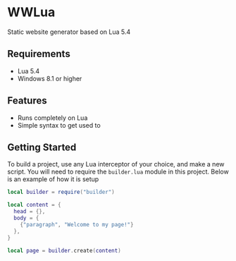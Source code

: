 # WWLua
Static website generator based on Lua 5.4

## Requirements
- Lua 5.4
- Windows 8.1 or higher

## Features
- Runs completely on Lua
- Simple syntax to get used to

## Getting Started
To build a project, use any Lua interceptor of your choice, and make a new script. You will need to require the ```builder.lua``` module in this project. Below is an example of how it is setup
```lua
local builder = require("builder")

local content = {
  head = {},
  body = {
    {"paragraph", "Welcome to my page!"}
  },
}

local page = builder.create(content)
```
